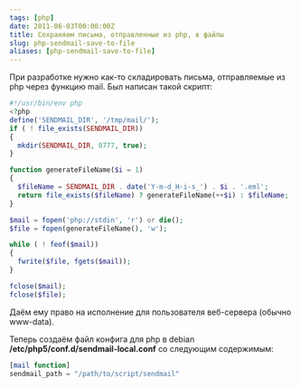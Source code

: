 ```yaml
---
tags: [php]
date: 2011-06-03T00:00:00Z
title: Сохраняем письма, отправленные из php, в файлы
slug: php-sendmail-save-to-file
aliases: [php-sendmail-save-to-file]
---
```


При разработке нужно как-то складировать письма, отправляемые из php через функцию mail. Был написан такой скрипт:

```php
#!/usr/bin/env php
<?php
define('SENDMAIL_DIR', '/tmp/mail/');
if ( ! file_exists(SENDMAIL_DIR))
{
  mkdir(SENDMAIL_DIR, 0777, true);
}

function generateFileName($i = 1)
{
  $fileName = SENDMAIL_DIR . date('Y-m-d_H-i-s_') . $i . '.eml';
  return file_exists($fileName) ? generateFileName(++$i) : $fileName;
}

$mail = fopen('php://stdin', 'r') or die();
$file = fopen(generateFileName(), 'w');

while ( ! feof($mail))
{
  fwrite($file, fgets($mail));
}

fclose($mail);
fclose($file);
```

Даём ему право на исполнение для пользователя веб-сервера (обычно www-data).

Теперь создаём файл конфига для php в debian **/etc/php5/conf.d/sendmail-local.conf** со следующим содержимым:

```php
[mail function]
sendmail_path = "/path/to/script/sendmail"
```
